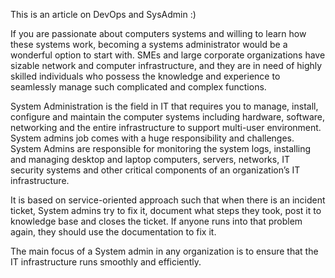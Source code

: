 This is an article on DevOps and SysAdmin :) 

If you are passionate about computers systems and willing to learn how these systems work, becoming a systems administrator would be a wonderful option to start with. SMEs and large corporate organizations have sizable network and computer infrastructure, and they are in need of highly skilled individuals who possess the knowledge and experience to seamlessly manage such complicated and complex functions.

System Administration is the field in IT that requires you to manage, install, configure and maintain the computer systems including hardware, software, networking and the entire infrastructure to support multi-user environment. System admins job comes with a huge responsibility and challenges. System Admins are responsible for monitoring the system logs, installing and managing desktop and laptop computers, servers, networks, IT security systems and other critical components of an organization’s IT infrastructure. 

It is based on service-oriented approach such that when there is an incident ticket, System admins try to fix it, document what steps they took, post it to knowledge base and closes the ticket. If anyone runs into that problem again, they should use the documentation to fix it. 

The main focus of a System admin in any organization is to ensure that the IT infrastructure runs smoothly and efficiently.

